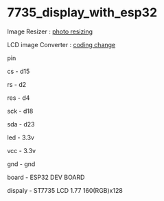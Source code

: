 # 7735_display_with_esp32

Image Resizer : [photo resizing](https://www.faststone.org/FSResizerDownload.htm)

LCD image Converter : [coding change](https://sourceforge.net/projects/lcd-image-converter/)



pin

cs  -  d15

rs  -  d2

res  -  d4

sck  -  d18

sda  -  d23

led  -  3.3v

vcc  -  3.3v

gnd  -  gnd

board  -  ESP32 DEV BOARD

dispaly  -  ST7735 LCD 1.77 160(RGB)x128
